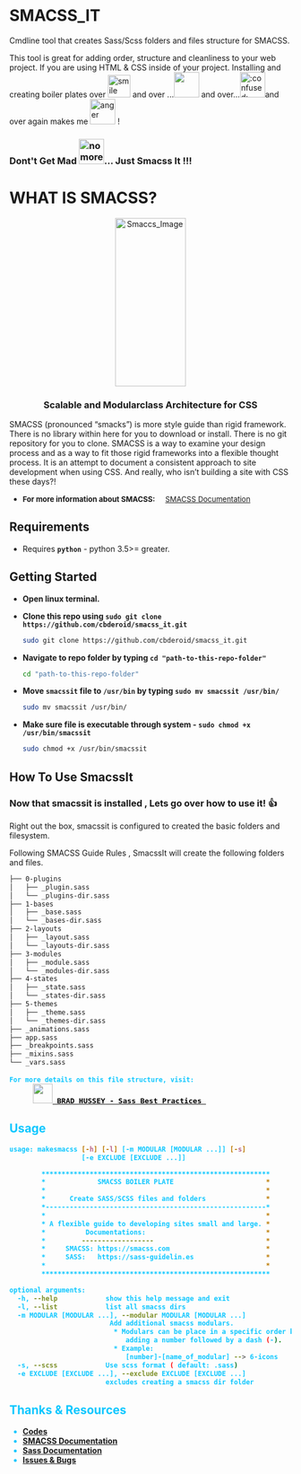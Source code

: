 # SMACSS_IT

Cmdline tool that creates Sass/Scss folders and files structure for SMACSS.

This tool is great for adding order, structure and cleanliness to your web project.
If you are using HTML & CSS inside of your project. Installing and creating boiler plates over <span><img src="https://emojipedia-us.s3.dualstack.us-west-1.amazonaws.com/thumbs/72/facebook/230/man-gesturing-ok-type-4_1f646-1f3fd-200d-2642-fe0f.png" alt="smile" height="40" width="40"/> and over ...<img src="https://emojipedia-us.s3.dualstack.us-west-1.amazonaws.com/thumbs/72/facebook/230/man-pouting-type-4_1f64e-1f3fd-200d-2642-fe0f.png" alt="" height="45" width="45"> and over...<img src="https://emojipedia-us.s3.dualstack.us-west-1.amazonaws.com/thumbs/72/facebook/230/man-frowning-type-4_1f64d-1f3fd-200d-2642-fe0f.png" alt= ":confused:" height="45" width="45">and over again makes me <img src="https://emojipedia-us.s3.dualstack.us-west-1.amazonaws.com/thumbs/72/facebook/230/man-facepalming-type-4_1f926-1f3fd-200d-2642-fe0f.png" alt="anger" height="45" width="45"/> ! **<span><h3>Dont't Get Mad <img src="https://emojipedia-us.s3.dualstack.us-west-1.amazonaws.com/thumbs/72/facebook/230/man-gesturing-not-ok-type-4_1f645-1f3fd-200d-2642-fe0f.png" alt="no more" height="45" width="45"/>... Just Smacss It !!!** </span>

# WHAT IS SMACSS?

<center><a href="http://smacss.com/"><img src="http://smacss.com/img/book-covers.png" alt="Smaccs_Image" width=50% height=300/></a></center>

### <center> Scalable and Modularclass Architecture for CSS</center>

<p>SMACSS (pronounced “smacks”) is more style guide than rigid framework. There is no library within here for you to download or install. There is no git repository for you to clone. SMACSS is a way to examine your design process and as a way to fit those rigid frameworks into a flexible thought process. It is an attempt to document a consistent approach to site development when using CSS. And really, who isn’t building a site with CSS these days?!</p>

- <font size="2"> **For more information about SMACSS:** &nbsp; &nbsp; [SMACSS Documentation](http://smacss.com/)
  </font>

## Requirements

- Requires **`python`** - python 3.5>= greater.

## Getting Started

- **Open linux terminal.**

- **Clone this repo using `sudo git clone https://github.com/cbderoid/smacss_it.git`**

  ```bash
  sudo git clone https://github.com/cbderoid/smacss_it.git
  ```

- **Navigate to repo folder by typing <span>`cd "path-to-this-repo-folder"`</span>**

  ```bash
  cd "path-to-this-repo-folder"
  ```

- **Move `smacssit` file to `/usr/bin` by typing `sudo mv smacssit /usr/bin/`**  
   
   ```bash
   sudo mv smacssit /usr/bin/
   ```

- **Make sure file is executable through system - `sudo chmod +x /usr/bin/smacssit`**
  ```bash
  sudo chmod +x /usr/bin/smacssit
  ```

## How To Use SmacssIt

### Now that smacssit is installed , Lets go over how to use it! :+1:

Right out the box, smacssit is configured to created the basic folders and filesystem.

Following SMACSS Guide Rules , SmacssIt will create the following folders and files.

```bash
├── 0-plugins
│   ├── _plugin.sass
│   └── _plugins-dir.sass
├── 1-bases
│   ├── _base.sass
│   └── _bases-dir.sass
├── 2-layouts
│   ├── _layout.sass
│   └── _layouts-dir.sass
├── 3-modules
│   ├── _module.sass
│   └── _modules-dir.sass
├── 4-states
│   ├── _state.sass
│   └── _states-dir.sass
├── 5-themes
│   ├── _theme.sass
│   └── _themes-dir.sass
├── _animations.sass
├── app.sass
├── _breakpoints.sass
├── _mixins.sass
└── _vars.sass
```

<pre><b><small><font color="#0EC7FF">For more details on this file structure, visit: </small>
     <a href ="https://www.youtube.com/watch?v=c3fwnwSRGU0"><img src="https://cdn.fastly.picmonkey.com/content4/previews/social/social_33_550.png" alt="" width="35" height="35"/><font size="3" color="#00"> <b>BRAD HUSSEY</b> - Sass Best Practices </font></a></pre>


## Usage

```bash
usage: makesmacss [-h] [-l] [-m MODULAR [MODULAR ...]] [-s]
                  [-e EXCLUDE [EXCLUDE ...]]

        *********************************************************
        *             SMACSS BOILER PLATE                       *
        *                                                       *
        *      Create SASS/SCSS files and folders               *
        *-------------------------------------------------------*
        *                                                       *
        * A flexible guide to developing sites small and large. *
        *          Documentations:                              *
        *         ------------------                            *
        *     SMACSS: https://smacss.com                        *
        *     SASS:   https://sass-guidelin.es                  *
        *                                                       *
        *********************************************************

optional arguments:
  -h, --help            show this help message and exit
  -l, --list            list all smacss dirs
  -m MODULAR [MODULAR ...], --modular MODULAR [MODULAR ...]
                         Add additional smacss modulars.
					      * Modulars can be place in a specific order by
					         adding a number followed by a dash (-).
                          * Example:
	                         [number]-[name_of_modular] --> 6-icons
  -s, --scss            Use scss format ( default: .sass)
  -e EXCLUDE [EXCLUDE ...], --exclude EXCLUDE [EXCLUDE ...]
                        excludes creating a smacss dir folder
```

## Thanks & Resources

- [Codes](https://github.com/cbedroid/Smacss-It)
- [SMACSS Documentation](http://smacss.com/)
- [Sass Documentation](https://sass-guidelin.es/)
- [Issues & Bugs](https://github.com/cbedroid/Smacss-It/issues)
